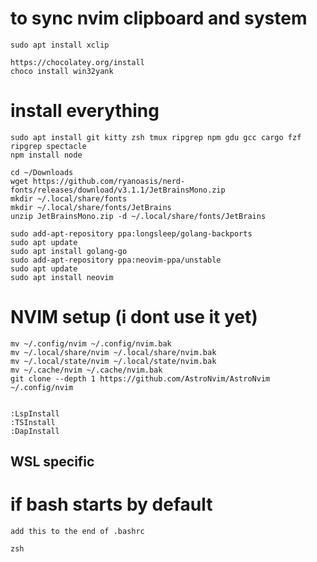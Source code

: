 # to sync nvim clipboard and system
```
sudo apt install xclip

https://chocolatey.org/install
choco install win32yank
```
# install everything
```
sudo apt install git kitty zsh tmux ripgrep npm gdu gcc cargo fzf ripgrep spectacle
npm install node

cd ~/Downloads 
wget https://github.com/ryanoasis/nerd-fonts/releases/download/v3.1.1/JetBrainsMono.zip
mkdir ~/.local/share/fonts 
mkdir ~/.local/share/fonts/JetBrains
unzip JetBrainsMono.zip -d ~/.local/share/fonts/JetBrains

sudo add-apt-repository ppa:longsleep/golang-backports
sudo apt update
sudo apt install golang-go
sudo add-apt-repository ppa:neovim-ppa/unstable
sudo apt update
sudo apt install neovim
```
# NVIM setup (i dont use it yet)
```
mv ~/.config/nvim ~/.config/nvim.bak
mv ~/.local/share/nvim ~/.local/share/nvim.bak
mv ~/.local/state/nvim ~/.local/state/nvim.bak
mv ~/.cache/nvim ~/.cache/nvim.bak
git clone --depth 1 https://github.com/AstroNvim/AstroNvim ~/.config/nvim


:LspInstall
:TSInstall
:DapInstall
```

## WSL specific
# if bash starts by default
```
add this to the end of .bashrc

zsh
```
